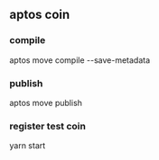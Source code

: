 ## aptos coin

### compile
aptos move compile --save-metadata

### publish
aptos move publish

### register test coin
yarn start
